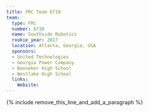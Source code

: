 ```yaml
---
title: FRC Team 6710
team:
  type: FRC
  number: 6710
  name: Southside Robotics
  rookie_year: 2017
  location: Atlanta, Georgia, USA
  sponsors:
  - United Technologies
  - Georgia Power Company
  - Banneker High School
  - Westlake High School
  links:
    Website:
---
```


{% include remove_this_line_and_add_a_paragraph %}